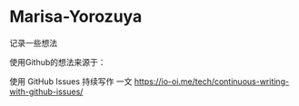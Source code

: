 # Marisa-Yorozuya
记录一些想法

使用Github的想法来源于：

使用 GitHub Issues 持续写作 一文 <https://io-oi.me/tech/continuous-writing-with-github-issues/>
